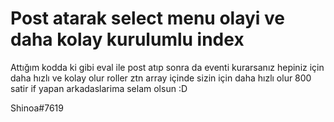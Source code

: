 # Post atarak select menu olayi ve daha kolay kurulumlu index
Attığım kodda ki gibi eval ile post atıp sonra da eventi kurarsanız hepiniz için daha hızlı ve kolay olur roller ztn array içinde sizin için daha hızlı olur
800 satir if yapan arkadaslarima selam olsun :D

Shinoa#7619

